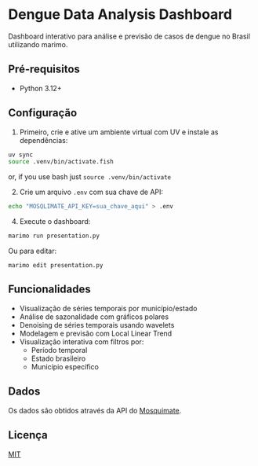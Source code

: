 # Dengue Data Analysis Dashboard

Dashboard interativo para análise e previsão de casos de dengue no Brasil utilizando marimo.

## Pré-requisitos

- Python 3.12+


## Configuração

1. Primeiro, crie e ative um ambiente virtual com UV e instale as dependências:

```bash
uv sync
source .venv/bin/activate.fish
```
or, if you use bash just `source .venv/bin/activate`

2. Crie um arquivo `.env` com sua chave de API:

```bash
echo "MOSQLIMATE_API_KEY=sua_chave_aqui" > .env
```

4. Execute o dashboard:

```bash
marimo run presentation.py
```

Ou para editar:

```
marimo edit presentation.py
```

## Funcionalidades

- Visualização de séries temporais por município/estado
- Análise de sazonalidade com gráficos polares
- Denoising de séries temporais usando wavelets
- Modelagem e previsão com Local Linear Trend
- Visualização interativa com filtros por:
  - Período temporal
  - Estado brasileiro
  - Município específico

## Dados

Os dados são obtidos através da API do [Mosquimate](https://api.mosqlimate.org/).


## Licença

[MIT](LICENSE)
